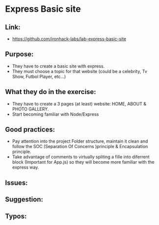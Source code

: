 # Express Basic site

## Link:
  - https://github.com/ironhack-labs/lab-express-basic-site

## Purpose:
  - They have to create a basic site with express.
  - They must choose a topic for that website (could be a celebrity, Tv Show, Futbol Player, etc...)

## What they do in the exercise:
  - They have to create a 3 pages (at least) website: HOME, ABOUT & PHOTO GALLERY.
  - Start becoming familiar with Node/Express
  

## Good practices:
  - Pay attention into the project Folder structure, maintain it clean and follow the SOC (Separation Of Concerns )principle & Encapsulation principle.
  - Take advantage of comments to virtually spliting a fille into diferrent block (Important for App.js) so they will become more familiar with the express way.

## Issues:

## Suggestion:

## Typos:
